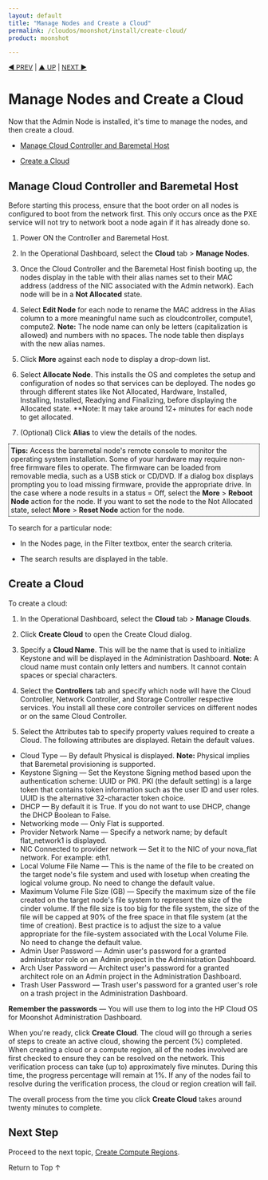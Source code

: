```yaml
---
layout: default
title: "Manage Nodes and Create a Cloud"
permalink: /cloudos/moonshot/install/create-cloud/
product: moonshot

---
```



<script> 

function PageRefresh { 
onLoad="window.refresh"
}

PageRefresh();

</script>


<p style="font-size: small;"> <a href="/cloudos/moonshot/install/complete-admin-node-installation/">&#9664; PREV</a> | <a href="/cloudos/moonshot/install/">&#9650; UP</a> | <a href="/cloudos/moonshot/install/create-compute-regions/">NEXT &#9654;</a> </p>

# Manage Nodes and Create a Cloud

Now that the Admin Node is installed, it's time to manage the nodes, and then create a cloud. 

<!-- Optional: This topic also explains how to setup a Swift Controller node (Ring-compute, Proxy,  and Dispersion) and the separate Swift Storage Node(s). -->

* [Manage Cloud Controller and Baremetal Host](#manage-cloud-controller-and-baremetal-host)
<!-- * [Complete Storage Configuration](#complete-storage-configuration) --> 

* [Create a Cloud](#create-a-cloud)

## Manage Cloud Controller and Baremetal Host

Before starting this process, ensure that the boot order on all nodes is configured to boot from the network first.  This only occurs once as the PXE service will not try to network boot a node again if it has already done so.

1. Power ON the Controller and Baremetal Host.

2. In the Operational Dashboard, select the <b>Cloud</b> tab > <b>Manage Nodes</b>. 

3. Once the Cloud Controller and the Baremetal Host finish booting up, the nodes display in the table with their alias names set to their MAC address 
(address of the NIC associated with the Admin network). Each node will be in a <b>Not Allocated</b> state.

4. Select <b>Edit Node</b> for each node to rename the MAC address in the Alias column to a more meaningful name such as cloudcontroller, compute1, compute2. **Note:** The node name can only be letters (capitalization is allowed) and numbers with no spaces. The node table then displays with the new alias names.

5.	Click <b>More</b> against each node to display a drop-down list.

6.	Select <b>Allocate Node</b>.  This installs the OS and completes the setup and configuration of nodes so that services can be deployed. The nodes go through different states like Not Allocated, Hardware, Installed, Installing, Installed, Readying and Finalizing, before displaying the Allocated state. **Note: It may take around 12+ minutes for each node to get allocated.

7. (Optional) Click <b>Alias</b> to view the details of the nodes.

<p style="background-color:#f8f8f8; padding:4px 4px 4px 4px; border: 1px dotted #000000;"> <b>Tips:</b> Access the baremetal node's remote console to monitor the operating system installation. Some of your hardware may require non-free firmware files to operate. The firmware can be loaded from removable media, such as a USB stick or CD/DVD. If a dialog box displays prompting you to load missing firmware, provide the appropriate drive. In the case where a node results in a status = Off, select the <b>More</b> > <b>Reboot Node</b> action for the node.  If you want to set the node to the Not Allocated state, select <b>More</b> > <b>Reset Node</b> action for the node. </p>

To search for a particular node:

* In the Nodes page, in the Filter textbox, enter the search criteria.

* The search results are displayed in the table.


## Create a Cloud

To create a cloud:

1. In the Operational Dashboard, select the <b>Cloud</b> tab > <b>Manage Clouds</b>.

2. Click <b>Create Cloud</b> to open the Create Cloud dialog.

3. Specify a <b>Cloud Name</b>. This will be the name that is used to initialize Keystone and will be displayed in the Administration Dashboard. 
**Note:** A cloud name must contain only letters and numbers. It cannot contain spaces or special characters.

4. Select the <b>Controllers</b> tab and specify which node will have the Cloud Controller, Network Controller, and Storage Controller respective services. You install all these core controller services on different nodes or on the same Cloud Controller.

5. Select the Attributes tab to specify property values required to create a Cloud.  The following attributes are displayed. Retain the default values.
 * Cloud Type &mdash; By default Physical is displayed. **Note:** Physical implies that Baremetal provisioning is supported.
 * Keystone Signing &mdash; Set the Keystone Signing method based upon the authentication scheme: UUID or PKI.  PKI (the default setting) is a large token that contains token information such as the user ID and user roles. UUID is the alternative 32-character token choice.
 * DHCP &mdash; By default it is True. If you do not want to use DHCP, change the DHCP Boolean to False.
 * Networking mode &mdash; Only Flat is supported.
 * Provider Network Name &mdash; Specify a network name; by default flat_network1 is displayed.
 * NIC Connected to provider network &mdash; Set it to the NIC of your nova_flat network. For example: eth1.
 * Local Volume File Name &mdash; This is the name of the file to be created on the target node's file system and used with losetup when creating the logical volume group. No need to change the default value.
 * Maximum Volume File Size (GB) &mdash; Specify the maximum size of the file created on the target node's file system to represent the size of the cinder volume. If the file size is too big for the file system, the size of the file will be capped at 90% of the free space in that file system (at the time of creation). Best practice is to adjust the size to a value appropriate for the file-system associated with the Local Volume File. No need to change the default value.
 * Admin User Password &mdash; Admin user's password for a granted administrator role on an Admin project in the Administration Dashboard.
 * Arch User Password &mdash; Architect user's password for a granted architect role on an Admin project in the Administration Dashboard.
 * Trash User Password &mdash; Trash user's password for a granted user's role on a trash project in the Administration Dashboard.
  
**Remember the passwords** &mdash; You will use them to log into the HP Cloud OS for Moonshot Administration Dashboard.

When you're ready, click **Create Cloud**. The cloud will go through a series of steps to create an active cloud, showing the percent (%) completed. When creating a cloud or a compute region, all of the nodes involved are first checked to ensure they can be resolved on the network. This verification process can take (up to) approximately five minutes.  During this time, the progress percentage will remain at 1%. If any of the nodes fail to resolve during the verification process, the cloud or region creation will fail. 

The overall process from the time you click <b>Create Cloud</b> takes around twenty minutes to complete.

## Next Step

Proceed to the next topic, [Create Compute Regions](/cloudos/moonshot/install/create-compute-regions).

<a href="#top" style="padding:14px 0px 14px 0px; text-decoration: none;"> Return to Top &#8593; </a>

